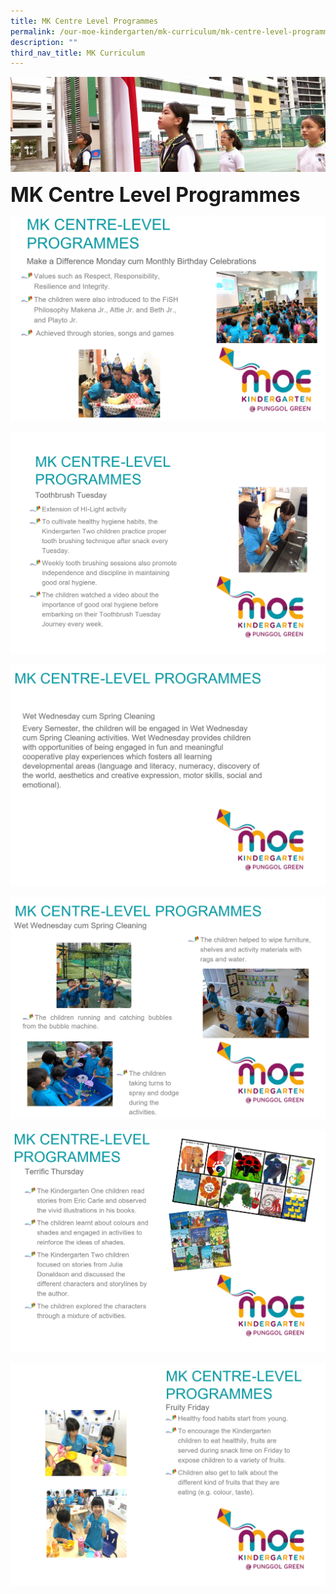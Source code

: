 ```yaml
---
title: MK Centre Level Programmes
permalink: /our-moe-kindergarten/mk-curriculum/mk-centre-level-programmes
description: ""
third_nav_title: MK Curriculum
---
```

![](/images/sub-banner.jpg)

**<font size=6>MK Centre Level Programmes</font>**

![](/images/Our%20MOE%20Kindergarten/MK%20Centre%20LVL%20Prog%201.png)

![](/images/Our%20MOE%20Kindergarten/MK%20Centre%20LVL%20Prog%202.png)

![](/images/Our%20MOE%20Kindergarten/MK%20Centre%20LVL%20Prog%203.png)

![](/images/Our%20MOE%20Kindergarten/MK%20Centre%20LVL%20Prog%204.png)

![](/images/Our%20MOE%20Kindergarten/MK%20Centre%20LVL%20Prog%205.png)

![](/images/Our%20MOE%20Kindergarten/MK%20Centre%20LVL%20Prog%206.png)